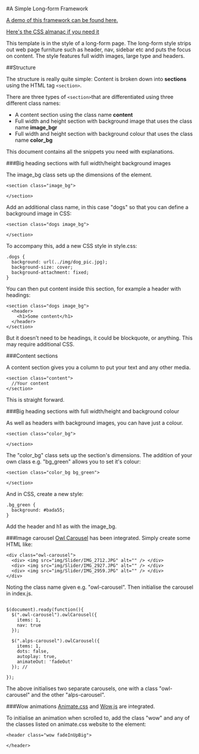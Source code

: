 
#A Simple Long-form Framework

[A demo of this framework can be found here.](https://haddersbadders.github.io/basic-longform-template/)

[Here's the CSS almanac if you need it](https://css-tricks.com/almanac/properties/)

This template is in the style of a long-form page. The long-form style strips out web page furniture such as header, nav, sidebar etc and puts the focus on content. The style features full width images, large type and headers.

##Structure

The structure is really quite simple: Content is broken down into **sections** using the HTML tag ```<section>```.

There are three types of ```<section>```that are differentiated using three different class names:

- A content section using the class name **content**
- Full width and height section with background image that uses the class name **image_bgr**
- Full width and height section with background colour that uses the class name **color_bg**

This document contains all the snippets you need with explanations.

###Big heading sections with full width/height background images

The image_bg class sets up the dimensions of the element.

```
<section class="image_bg">

</section>
```

Add an additional class name, in this case "dogs" so that you can define a background image in CSS:

```
<section class="dogs image_bg">

</section>
```
To accompany this, add a new CSS style in style.css:

```
.dogs {
  background: url(../img/dog_pic.jpg);
  background-size: cover;
  background-attachment: fixed;
}
```

You can then put content inside this section, for example a header with headings:
```
<section class="dogs image_bg">
  <header>
    <h1>Some content</h1>
  </header>
</section>
```

But it doesn't need to be headings, it could be blockquote, or anything. This may require additional CSS.

###Content sections

A content section gives you a column to put your text and any other media.

```
<section class="content">
  //Your content
</section>
```

This is straight forward.

###Big heading sections with full width/height and background colour

As well as headers with background images, you can have just a colour.

```
<section class="color_bg">

</section>
```
The "color_bg" class sets up the section's dimensions. The addition of your own class e.g. "bg_green" allows you to set it's colour:
```
<section class="color_bg bg_green">

</section>
```
And in CSS, create a new style:
```
.bg_green {
  background: #bada55;
}
```
Add the header and h1 as with the image_bg.



###Image carousel
[Owl Carousel](http://smashingboxes.github.io/OwlCarousel2/) has been integrated. Simply create some HTML like:

```
<div class="owl-carousel">
  <div> <img src="img/Slider/IMG_2712.JPG" alt="" /> </div>
  <div> <img src="img/Slider/IMG_2927.JPG" alt="" /> </div>
  <div> <img src="img/Slider/IMG_2959.JPG" alt="" /> </div>
</div>

```
Noting the class name given e.g. "owl-carousel". Then initialise the carousel in index.js.
```

$(document).ready(function(){
  $(".owl-carousel").owlCarousel({
    items: 1,
    nav: true
  });

  $(".alps-carousel").owlCarousel({
    items: 1,
    dots: false,
    autoplay: true,
    animateOut: 'fadeOut'
  }); //

});
```

The above initialises two separate carousels, one with a class "owl-carousel" and the other "alps-carousel".

###Wow animations
[Animate.css](http://daneden.github.io/animate.css/) and [Wow.js](http://mynameismatthieu.com/WOW/) are integrated.

To initialise an animation when scrolled to, add the class "wow" and any of the classes listed on animate.css website to the element:
```
<header class="wow fadeInUpBig">

</header>
```
